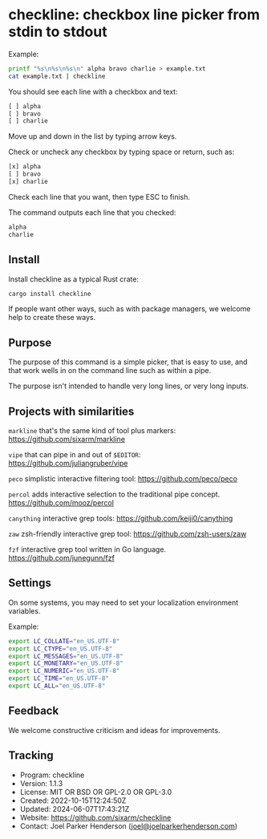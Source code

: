 # checkline: checkbox line picker from stdin to stdout

Example:

```sh
printf "%s\n%s\n%s\n" alpha bravo charlie > example.txt
cat example.txt | checkline
```

You should see each line with a checkbox and text:

```txt
[ ] alpha
[ ] bravo
[ ] charlie
```

Move up and down in the list by typing arrow keys.

Check or uncheck any checkbox by typing space or return, such as:

```txt
[x] alpha
[ ] bravo
[x] charlie
```

Check each line that you want, then type ESC to finish.

The command outputs each line that you checked:

```txt
alpha
charlie
```


## Install

Install checkline as a typical Rust crate:

```sh
cargo install checkline
```

If people want other ways, such as with package managers, we welcome help to create these ways.


## Purpose

The purpose of this command is a simple picker, that is easy to use, and
that work wells in on the command line such as within a pipe.

The purpose isn't intended to handle very long lines, or very long inputs.


## Projects with similarities

`markline` that's the same kind of tool plus markers:
<https://github.com/sixarm/markline>

`vipe` that can pipe in and out of `$EDITOR`:
<https://github.com/juliangruber/vipe>

`peco` simplistic interactive filtering tool:
<https://github.com/peco/peco>

`percol` adds interactive selection to the traditional pipe concept.
<https://github.com/mooz/percol>

`canything` interactive grep tools:
<https://github.com/keiji0/canything>

`zaw` zsh-friendly interactive grep tool:
<https://github.com/zsh-users/zaw>

`fzf` interactive grep tool written in Go language.
<https://github.com/junegunn/fzf>


## Settings

On some systems, you may need to set your localization environment variables.

Example:

```sh
export LC_COLLATE="en_US.UTF-8"
export LC_CTYPE="en_US.UTF-8"
export LC_MESSAGES="en_US.UTF-8"
export LC_MONETARY="en_US.UTF-8"
export LC_NUMERIC="en_US.UTF-8"
export LC_TIME="en_US.UTF-8"
export LC_ALL="en_US.UTF-8"
```


## Feedback

We welcome constructive criticism and ideas for improvements.


## Tracking

* Program: checkline
* Version: 1.1.3
* License: MIT OR BSD OR GPL-2.0 OR GPL-3.0
* Created: 2022-10-15T12:24:50Z
* Updated: 2024-06-07T17:43:21Z
* Website: https://github.com/sixarm/checkline
* Contact: Joel Parker Henderson (joel@joelparkerhenderson.com)
